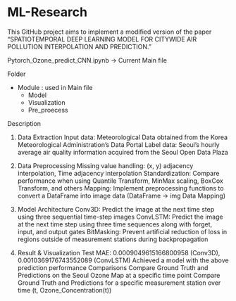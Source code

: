 # ML-Research

This GitHub project aims to implement a modified version of the paper “SPATIOTEMPORAL DEEP LEARNING MODEL FOR CITYWIDE AIR POLLUTION INTERPOLATION AND PREDICTION.”

Pytorch_Ozone_predict_CNN.ipynb -> Current Main file

Folder
- Module : used in Main file
  - Model
  - Visualization
  - Pre_proecess
 
Description

1) Data Extraction
Input data: Meteorological Data obtained from the Korea Meteorological Administration’s Data Portal
Label data: Seoul’s hourly average air quality information acquired from the Seoul Open Data Plaza

2) Data Preprocessing
Missing value handling: (x, y) adjacency interpolation, Time adjacency interpolation
Standardization: Compare performance when using Quantile Transform, MinMax scaling, BoxCox Transform, and others
Mapping: Implement preprocessing functions to convert a DataFrame into image data (DataFrame → img Data Mapping)

3) Model Architecture
Conv3D: Predict the image at the next time step using three sequential time-step images
ConvLSTM: Predict the image at the next time step using three time sequences along with forget, input, and output gates
BitMasking: Prevent artificial reduction of loss in regions outside of measurement stations during backpropagation

4) Result & Visualization
Test MAE: 0.0009049615166800958 (Conv3D), 0.0010369176743552089 (ConvLSTM)
Achieved a model with the above prediction performance
Comparisons
Compare Ground Truth and Predictions on the Seoul Ozone Map at a specific time point
Compare Ground Truth and Predictions for a specific measurement station over time (t, Ozone_Concentration(t))
